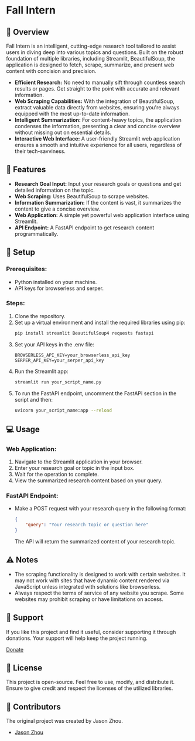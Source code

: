 # Fall Intern

## 📖 Overview

Fall Intern is an intelligent, cutting-edge research tool tailored to assist users in diving deep into various topics and questions. Built on the robust foundation of multiple libraries, including Streamlit, BeautifulSoup, the application is designed to fetch, scrape, summarize, and present web content with concision and precision.

- **Efficient Research:** No need to manually sift through countless search results or pages. Get straight to the point with accurate and relevant information.
- **Web Scraping Capabilities:** With the integration of BeautifulSoup, extract valuable data directly from websites, ensuring you're always equipped with the most up-to-date information.
- **Intelligent Summarization:** For content-heavy topics, the application condenses the information, presenting a clear and concise overview without missing out on essential details.
- **Interactive Web Interface:** A user-friendly Streamlit web application ensures a smooth and intuitive experience for all users, regardless of their tech-savviness.

## 🚀 Features

- **Research Goal Input:** Input your research goals or questions and get detailed information on the topic.
- **Web Scraping:** Uses BeautifulSoup to scrape websites.
- **Information Summarization:** If the content is vast, it summarizes the content to give a concise overview.
- **Web Application:** A simple yet powerful web application interface using Streamlit.
- **API Endpoint:** A FastAPI endpoint to get research content programmatically.

## 🔧 Setup

### Prerequisites:
- Python installed on your machine.
- API keys for browserless and serper.

### Steps:
1. Clone the repository.
2. Set up a virtual environment and install the required libraries using pip:
   ```bash
   pip install streamlit BeautifulSoup4 requests fastapi
   ```
3. Set your API keys in the .env file:
   ```env
   BROWSERLESS_API_KEY=your_browserless_api_key
   SERPER_API_KEY=your_serper_api_key
   ```
4. Run the Streamlit app:
   ```bash
   streamlit run your_script_name.py
   ```
5. To run the FastAPI endpoint, uncomment the FastAPI section in the script and then:
   ```bash
   uvicorn your_script_name:app --reload
   ```

## 💻 Usage

### Web Application:
1. Navigate to the Streamlit application in your browser.
2. Enter your research goal or topic in the input box.
3. Wait for the operation to complete.
4. View the summarized research content based on your query.

### FastAPI Endpoint:
- Make a POST request with your research query in the following format:
  ```json
  {
      "query": "Your research topic or question here"
  }
  ```
  The API will return the summarized content of your research topic.

## ⚠️ Notes

- The scraping functionality is designed to work with certain websites. It may not work with sites that have dynamic content rendered via JavaScript unless integrated with solutions like browserless.
- Always respect the terms of service of any website you scrape. Some websites may prohibit scraping or have limitations on access.

## 🙏 Support

If you like this project and find it useful, consider supporting it through donations. Your support will help keep the project running.

[Donate](#)

## 📝 License

This project is open-source. Feel free to use, modify, and distribute it. Ensure to give credit and respect the licenses of the utilized libraries.

## 👥 Contributors

The original project was created by Jason Zhou.

- [Jason Zhou](https://github.com/JayZeeDesign)
